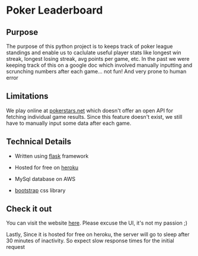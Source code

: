 # Poker Leaderboard

## Purpose

The purpose of this python project is to keeps track of poker league standings and enable us to caclulate useful player stats like longest win streak, longest losing streak, avg points per game, etc. In the past we were keeping track of this on a google doc which involved manually inputting and scrunching numbers after each game... not fun! And very prone to human error

## Limitations

We play online at [pokerstars.net](www.pokerstars.net) which doesn't offer an open API for fetching individual game results. Since this feature doesn't exist, we still have to manually input some data after each game.

## Technical Details

* Written using [flask](https://flask.palletsprojects.com/en/1.1.x/) framework

* Hosted for free on [heroku](heroku.com)

* MySql database on AWS

* [bootstrap](https://getbootstrap.com/) css library

## Check it out

You can visit the website [here](https://poker-season-app.herokuapp.com/season/2). Please excuse the UI, it's not my passion ;) 

Lastly, Since it is hosted for free on heroku, the server will go to sleep after 30 minutes of inactivity. So expect slow response times for the initial request


